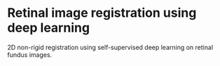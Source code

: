 # Retinal image registration using deep learning
2D non-rigid registration using self-supervised deep learning on retinal fundus images.
